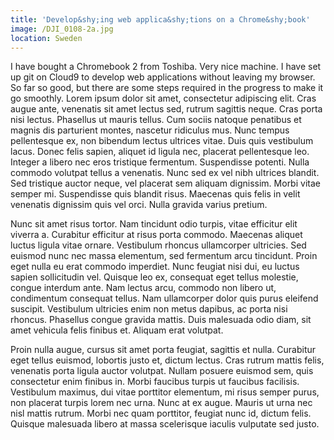 ```yaml
---
title: 'Develop&shy;ing web applica&shy;tions on a Chrome&shy;book'
image: /DJI_0108-2a.jpg
location: Sweden
---
```



I have bought a Chromebook 2 from Toshiba. Very nice machine. I have set up git on Cloud9 to develop web applications without leaving my browser. So far so good, but there are some steps required in the progress to make it go smoothly. Lorem ipsum dolor sit amet, consectetur adipiscing elit. Cras augue ante, venenatis sit amet lectus sed, rutrum sagittis neque. Cras porta nisi lectus. Phasellus ut mauris tellus. Cum sociis natoque penatibus et magnis dis parturient montes, nascetur ridiculus mus. Nunc tempus pellentesque ex, non bibendum lectus ultrices vitae. Duis quis vestibulum lacus. Donec felis sapien, aliquet id ligula nec, placerat pellentesque leo. Integer a libero nec eros tristique fermentum. Suspendisse potenti. Nulla commodo volutpat tellus a venenatis. Nunc sed ex vel nibh ultrices blandit. Sed tristique auctor neque, vel placerat sem aliquam dignissim. Morbi vitae semper mi. Suspendisse quis blandit risus. Maecenas quis felis in velit venenatis dignissim quis vel orci. Nulla gravida varius pretium.

Nunc sit amet risus tortor. Nam tincidunt odio turpis, vitae efficitur elit viverra a. Curabitur efficitur at risus porta commodo. Maecenas aliquet luctus ligula vitae ornare. Vestibulum rhoncus ullamcorper ultricies. Sed euismod nunc nec massa elementum, sed fermentum arcu tincidunt. Proin eget nulla eu erat commodo imperdiet. Nunc feugiat nisi dui, eu luctus sapien sollicitudin vel. Quisque leo ex, consequat eget tellus molestie, congue interdum ante. Nam lectus arcu, commodo non libero ut, condimentum consequat tellus. Nam ullamcorper dolor quis purus eleifend suscipit. Vestibulum ultricies enim non metus dapibus, ac porta nisi rhoncus. Phasellus congue gravida mattis. Duis malesuada odio diam, sit amet vehicula felis finibus et. Aliquam erat volutpat.

Proin nulla augue, cursus sit amet porta feugiat, sagittis et nulla. Curabitur eget tellus euismod, lobortis justo et, dictum lectus. Cras rutrum mattis felis, venenatis porta ligula auctor volutpat. Nullam posuere euismod sem, quis consectetur enim finibus in. Morbi faucibus turpis ut faucibus facilisis. Vestibulum maximus, dui vitae porttitor elementum, mi risus semper purus, non placerat turpis lorem nec urna. Nunc at ex augue. Mauris ut urna nec nisl mattis rutrum. Morbi nec quam porttitor, feugiat nunc id, dictum felis. Quisque malesuada libero at massa scelerisque iaculis vulputate sed justo.